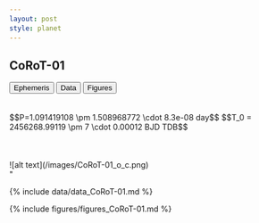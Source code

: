 ```yaml
---
layout: post
style: planet
---
```

<script src="../js/planets.js"></script> 

## CoRoT-01

<!-- Tab links -->
<div class="tab">
  <button class="tablinks" onclick="openCity(event, 'Ephemeris')">Ephemeris</button>
  <button class="tablinks" onclick="openCity(event, 'Data')">Data</button>
  <button class="tablinks" onclick="openCity(event, 'Figures')">Figures</button>
</div>

<!-- Tab content -->
<div id="Ephemeris" class="tabcontent" markdown="1">
<br/><br/>
  $$P=1.091419108 \pm 1.508968772 \cdot 8.3e-08 day$$
  $$T_0 = 2456268.99119 \pm 7 \cdot 0.00012 BJD TDB$$
  <br/><br/>
  <br/><br/>
  ![alt text](/images/CoRoT-01_o_c.png)
</div>

<div id="Data" class="tabcontent" markdown="1">"<div id="Data" class="tabcontent" markdown="1">

  {% include data/data_CoRoT-01.md %}
</div> 
</div> 

<div id="Figures" class="tabcontent" markdown="1">
 {% include figures/figures_CoRoT-01.md %}
</div>


<script src="../js/tabs.js"></script> 

